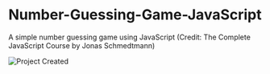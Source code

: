 # Number-Guessing-Game-JavaScript
A simple number guessing game using JavaScript (Credit: The Complete JavaScript Course by Jonas Schmedtmann)

![Project Created](https://img.shields.io/badge/Created-March%202023-blue?style=flat-square)
